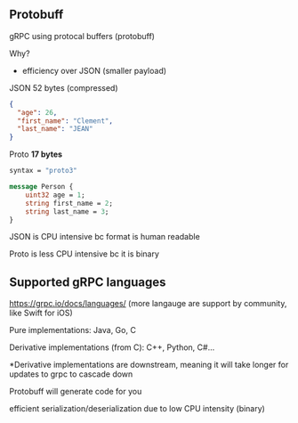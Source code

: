 ## Protobuff

gRPC using protocal buffers (protobuff)

Why?

- efficiency over JSON (smaller payload)

JSON 52 bytes (compressed)

```json
{
  "age": 26,
  "first_name": "Clement",
  "last_name": "JEAN"
}
```

Proto **17 bytes**

```proto
syntax = "proto3"

message Person {
    uint32 age = 1;
    string first_name = 2;
    string last_name = 3;
}
```

JSON is CPU intensive bc format is human readable

Proto is less CPU intensive bc it is binary

## Supported gRPC languages

https://grpc.io/docs/languages/
(more langauge are support by community, like Swift for iOS)

Pure implementations: Java, Go, C

Derivative implementations (from C): C++, Python, C#...

\*Derivative implementations are downstream, meaning it will take longer for updates to grpc to cascade down

Protobuff will generate code for you

efficient serialization/deserialization due to low CPU intensity (binary)
